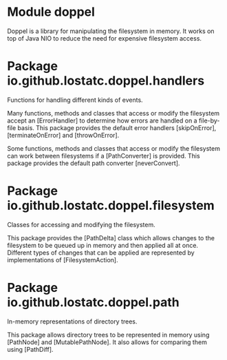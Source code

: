 # Module doppel

Doppel is a library for manipulating the filesystem in memory. It works on top of Java NIO to reduce the need for
expensive filesystem access.

# Package io.github.lostatc.doppel.handlers

Functions for handling different kinds of events.

Many functions, methods and classes that access or modify the filesystem accept an [ErrorHandler] to determine how
errors are handled on a file-by-file basis. This package provides the default error handlers [skipOnError],
[terminateOnError] and [throwOnError].

Some functions, methods and classes that access or modify the filesystem can work between filesystems if a
[PathConverter] is provided. This package provides the default path converter [neverConvert].

# Package io.github.lostatc.doppel.filesystem

Classes for accessing and modifying the filesystem.

This package provides the [PathDelta] class which allows changes to the filesystem to be queued up in memory and then
applied all at once. Different types of changes that can be applied are represented by implementations of
[FilesystemAction].

# Package io.github.lostatc.doppel.path

In-memory representations of directory trees.

This package allows directory trees to be represented in memory using [PathNode] and [MutablePathNode]. It also allows
for comparing them using [PathDiff].

